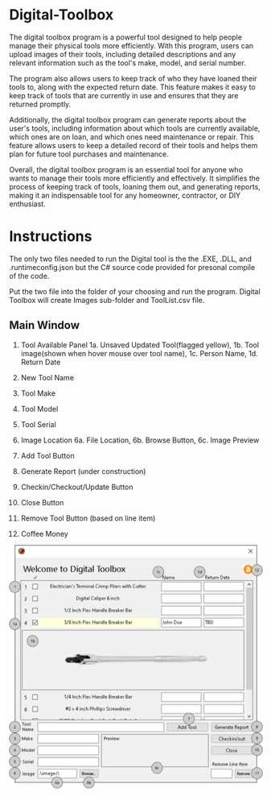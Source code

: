# Digital-Toolbox

The digital toolbox program is a powerful tool designed to help people manage their physical tools more efficiently. With this program, users can upload images of their tools, including detailed descriptions and any relevant information such as the tool's make, model, and serial number.

The program also allows users to keep track of who they have loaned their tools to, along with the expected return date. This feature makes it easy to keep track of tools that are currently in use and ensures that they are returned promptly.

Additionally, the digital toolbox program can generate reports about the user's tools, including information about which tools are currently available, which ones are on loan, and which ones need maintenance or repair. This feature allows users to keep a detailed record of their tools and helps them plan for future tool purchases and maintenance.

Overall, the digital toolbox program is an essential tool for anyone who wants to manage their tools more efficiently and effectively. It simplifies the process of keeping track of tools, loaning them out, and generating reports, making it an indispensable tool for any homeowner, contractor, or DIY enthusiast.

# Instructions 
The only two files needed to run the Digital tool is the the .EXE, .DLL, and .runtimeconfig.json but the C# source code provided for presonal compile of the code.

Put the two file into the folder of your choosing and run the program. Digital Toolbox will create Images sub-folder and ToolList.csv file.

## Main Window
1. Tool Available Panel
      1a. Unsaved Updated Tool(flagged yellow), 1b. Tool image(shown when hover mouse over tool name), 1c. Person Name, 1d. Return Date

2. New Tool Name
3. Tool Make
4. Tool Model
5. Tool Serial

6. Image Location
      6a. File Location, 6b. Browse Button, 6c. Image Preview

7. Add Tool Button
8. Generate Report (under construction)
9. Checkin/Checkout/Update Button
10. Close Button
11. Remove Tool Button (based on line item)
12. Coffee Money
 
![alt text](https://github.com/DeadHandConspiracy/Digital-Toolbox/blob/main/Digital%20Toolbox%20Index.png?raw=true)


